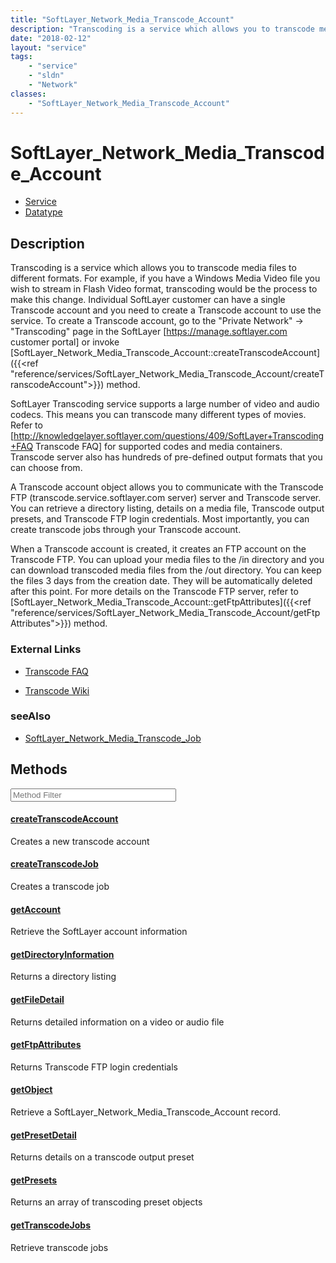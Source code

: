 ```yaml
---
title: "SoftLayer_Network_Media_Transcode_Account"
description: "Transcoding is a service which allows you to transcode media files to different formats. For example, if you have a Wind... "
date: "2018-02-12"
layout: "service"
tags:
    - "service"
    - "sldn"
    - "Network"
classes:
    - "SoftLayer_Network_Media_Transcode_Account"
---
```

# SoftLayer_Network_Media_Transcode_Account
<div id='service-datatype'>
    <ul id='sldn-reference-tabs'>
    <li id='service'> <a href='/reference/services/SoftLayer_Network_Media_Transcode_Account' >Service</a></li>    <li id='datatype'> <a href='/reference/datatypes/SoftLayer_Network_Media_Transcode_Account' >Datatype</a></li>
    </ul>
</div>

## Description


Transcoding is a service which allows you to transcode media files to different formats. For example, if you have a Windows Media Video file you wish to stream in Flash Video format, transcoding would be the process to make this change. Individual SoftLayer customer can have a single Transcode account and you need to create a Transcode account to use the service. To create a Transcode account, go to the "Private Network" -> "Transcoding" page in the SoftLayer [https://manage.softlayer.com customer portal] or invoke [SoftLayer_Network_Media_Transcode_Account::createTranscodeAccount]({{<ref "reference/services/SoftLayer_Network_Media_Transcode_Account/createTranscodeAccount">}}) method. 

SoftLayer Transcoding service supports a large number of video and audio codecs. This means you can transcode many different types of movies.  Refer to [http://knowledgelayer.softlayer.com/questions/409/SoftLayer+Transcoding+FAQ Transcode FAQ] for supported codes and media containers. Transcode server also has hundreds of pre-defined output formats that you can choose from. 

A Transcode account object allows you to communicate with the Transcode FTP (transcode.service.softlayer.com server) server and Transcode server. You can retrieve a directory listing, details on a media file, Transcode output presets, and Transcode FTP login credentials. Most importantly, you can create transcode jobs through your Transcode account. 

When a Transcode account is created, it creates an FTP account on the Transcode FTP. You can upload your media files to the /in directory and you can download transcoded media files from the /out directory. You can keep the files 3 days from the creation date. They will be automatically deleted after this point. For more details on the Transcode FTP server, refer to [SoftLayer_Network_Media_Transcode_Account::getFtpAttributes]({{<ref "reference/services/SoftLayer_Network_Media_Transcode_Account/getFtpAttributes">}}) method. 

### External Links


* [Transcode FAQ](http://knowledgelayer.softlayer.com/questions/409/SoftLayer+Transcoding+FAQ)


* [Transcode Wiki](http://en.wikipedia.org/wiki/Transcoding)




### seeAlso

* [SoftLayer_Network_Media_Transcode_Job](/reference/services/SoftLayer_Network_Media_Transcode_Job )


        
<div id="properties" class="content service-content">

## Methods

<div class="view-filters">
    <div class="clearfix">
        <div class="search-input-box">
            <input placeholder="Method Filter" onkeyup="titleSearch(inputId='edit-combine', divId='method-div', elementClass='method-row')" 
                type="text" id="edit-combine" value="" size="30" maxlength="128" class="form-text">
        </div>
    </div>
</div>

<div id="method-div">

<div class="method-row">

#### [createTranscodeAccount](/reference/services/SoftLayer_Network_Media_Transcode_Account/createTranscodeAccount)
Creates a new transcode account

</div>

<div class="method-row">

#### [createTranscodeJob](/reference/services/SoftLayer_Network_Media_Transcode_Account/createTranscodeJob)
Creates a transcode job

</div>

<div class="method-row">

#### [getAccount](/reference/services/SoftLayer_Network_Media_Transcode_Account/getAccount)
Retrieve the SoftLayer account information

</div>

<div class="method-row">

#### [getDirectoryInformation](/reference/services/SoftLayer_Network_Media_Transcode_Account/getDirectoryInformation)
Returns a directory listing

</div>

<div class="method-row">

#### [getFileDetail](/reference/services/SoftLayer_Network_Media_Transcode_Account/getFileDetail)
Returns detailed information on a video or audio file

</div>

<div class="method-row">

#### [getFtpAttributes](/reference/services/SoftLayer_Network_Media_Transcode_Account/getFtpAttributes)
Returns Transcode FTP login credentials

</div>

<div class="method-row">

#### [getObject](/reference/services/SoftLayer_Network_Media_Transcode_Account/getObject)
Retrieve a SoftLayer_Network_Media_Transcode_Account record.

</div>

<div class="method-row">

#### [getPresetDetail](/reference/services/SoftLayer_Network_Media_Transcode_Account/getPresetDetail)
Returns details on a transcode output preset

</div>

<div class="method-row">

#### [getPresets](/reference/services/SoftLayer_Network_Media_Transcode_Account/getPresets)
Returns an array of transcoding preset objects

</div>

<div class="method-row">

#### [getTranscodeJobs](/reference/services/SoftLayer_Network_Media_Transcode_Account/getTranscodeJobs)
Retrieve transcode jobs

</div>
</div>

</div>

